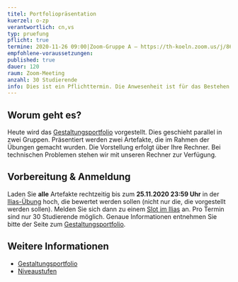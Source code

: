 ```yaml
---
titel: Portfoliopräsentation
kuerzel: o-zp
verantwortlich: cn,vs
typ: pruefung
pflicht: true
termine: 2020-11-26 09:00|Zoom-Gruppe A – https://th-koeln.zoom.us/j/86238751739|https://th-koeln.zoom.us/j/86238751739, 2020-11-26 09:00|Zoom-Gruppe B –  https://th-koeln.zoom.us/j/86025262142|https://th-koeln.zoom.us/j/86025262142, 2020-11-26 12:00|Zoom-Gruppe A – https://th-koeln.zoom.us/j/86238751739|https://th-koeln.zoom.us/j/86238751739, 2020-11-26 12:00|Zoom-Gruppe B – https://th-koeln.zoom.us/j/86025262142|https://th-koeln.zoom.us/j/86025262142
empfohlene-voraussetzungen: 
published: true
dauer: 120
raum: Zoom-Meeting
anzahl: 30 Studierende
info: Dies ist ein Pflichttermin. Die Anwesenheit ist für das Bestehen des Moduls erforderlich. 
---
```


## Worum geht es?

Heute wird das [Gestaltungsportfolio](../../gestaltungsportfolio/) vorgestellt. Dies geschieht parallel in zwei Gruppen. Präsentiert werden zwei Artefakte, die im Rahmen der Übungen gemacht wurden. Die Vorstellung erfolgt über Ihre Rechner. Bei technischen Problemen stehen wir mit unseren Rechner zur Verfügung.

## Vorbereitung & Anmeldung

Laden Sie **alle** Artefakte rechtzeitig bis zum **25.11.2020 23:59 Uhr** in der [Ilias-Übung](https://ilias.th-koeln.de/goto.php?target=exc_1166244&client_id=ILIAS_FH_Koeln) hoch, die bewertet werden sollen (nicht nur die, die vorgestellt werden sollen). Melden Sie sich dann zu einem [Slot im Ilias](https://ilias.th-koeln.de/goto.php?target=fold_1697422&client_id=ILIAS_FH_Koeln) an. Pro Termin sind nur 30 Studierende möglich. Genaue Informationen entnehmen Sie bitte der Seite zum [Gestaltungsportfolio](../../gestaltungsportfolio/).

## Weitere Informationen

- [Gestaltungsportfolio](../../gestaltungsportfolio/)
- [Niveaustufen](../../niveaustufen/)
